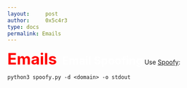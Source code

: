 ```yaml
---
layout:     post
author:     0x5c4r3
type: docs
permalink: Emails
---
```



<span style="font-size: 35px; color:red"><b>Emails</b></span>
&nbsp;
<span style="font-size: 25px; color:white"><b>Email Spoofing</b></span>
Use [Spoofy](https://github.com/MattKeeley/Spoofy):
```shell
python3 spoofy.py -d <domain> -o stdout
```
